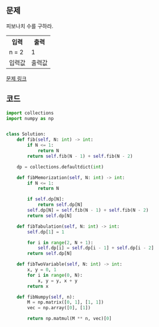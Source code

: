 ## 문제

피보나치 수를 구하라.

 <table>
	<th>입력</th>
	<th>출력</th>
	<tr><!-- 첫번째 줄 시작 -->
	    <td>n = 2</td>
	    <td>1</td>
	</tr><!-- 첫번째 줄 끝 -->
	<tr><!-- 두번째 줄 시작 -->
	    <td>입력값</td>
	    <td>출력값</td>
	</tr><!-- 두번째 줄 끝 -->
    </table>

<a href="https://leetcode.com/problems/fibonacci-number/" target="_blank">문제 링크</a>

## 코드

```python
import collections
import numpy as np


class Solution:
    def fib(self, N: int) -> int:
        if N <= 1:
            return N
        return self.fib(N - 1) + self.fib(N - 2)

    dp = collections.defaultdict(int)

    def fibMemorization(self, N: int) -> int:
        if N <= 1:
            return N

        if self.dp[N]:
            return self.dp[N]
        self.dp[N] = self.fib(N - 1) + self.fib(N - 2)
        return self.dp[N]

    def fibTabulation(self, N: int) -> int:
        self.dp[1] = 1

        for i in range(2, N + 1):
            self.dp[i] = self.dp[i - 1] + self.dp[i - 2]
        return self.dp[N]

    def fibTwoVariable(self, N: int) -> int:
        x, y = 0, 1
        for i in range(0, N):
            x, y = y, x + y
        return x

    def fibNumpy(self, n):
        M = np.matrix([0, 1], [1, 1])
        vec = np.array([0], [1])

        return np.matmul(M ** n, vec)[0]
```

